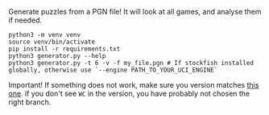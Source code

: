 Generate puzzles from a PGN file! It will look at all games, and analyse them if needed.

```
python3 -m venv venv
source venv/bin/activate
pip install -r requirements.txt
python3 generator.py --help
python3 generator.py -t 6 -v -f my_file.pgn # If stockfish installed globally, otherwise use `--engine PATH_TO_YOUR_UCI_ENGINE`
```

Important! If something does not work, make sure you version matches [this one](https://github.com/kraktus/lichess-puzzler/blob/730329a24e0a402f760b1392320bdaaada052ce2/generator/generator.py#L22). if you don't see `WC` in the version, you have probably not chosen the right branch.
